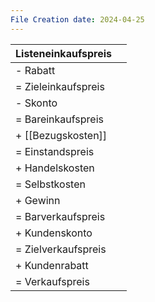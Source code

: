 ```yaml
---
File Creation date: 2024-04-25
---
```


| Listeneinkaufspreis |     |
| ------------------- | --- |
| \- Rabatt           |     |
| = Zieleinkaufspreis |     |
| \- Skonto           |     |
| = Bareinkaufspreis  |     |
| \+ [[Bezugskosten]] |     |
| = Einstandspreis    |     |
| \+ Handelskosten    |     |
| = Selbstkosten      |     |
| \+ Gewinn           |     |
| = Barverkaufspreis  |     |
| \+ Kundenskonto     |     |
| = Zielverkaufspreis |     |
| \+ Kundenrabatt     |     |
| = Verkaufspreis     |     |
